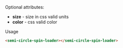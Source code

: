 
Optional attributes:
* **size** - size in css valid units
* **color** - css valid color

Usage

```HTML
<semi-circle-spin-loader></semi-circle-spin-loader>
```

